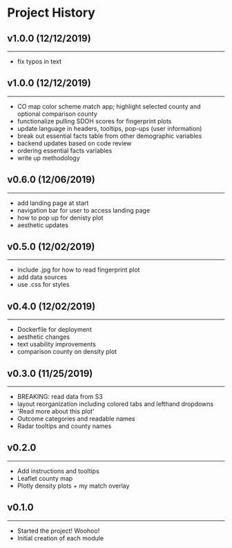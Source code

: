 # Project History
## v1.0.0 (12/12/2019)
-----------------------
* fix typos in text

## v1.0.0 (12/12/2019)
-----------------------
* CO map color scheme match app; highlight selected county and optional comparison county
* functionalize pulling SDOH scores for fingerprint plots
* update language in headers, tooltips, pop-ups (user information)
* break out essential facts table from other demographic variables
* backend updates based on code review
* ordering essential facts variables
* write up methodology

## v0.6.0 (12/06/2019)
-----------------------
* add landing page at start
* navigation bar for user to access landing page
* how to pop up for denisty plot
* aesthetic updates

## v0.5.0 (12/02/2019)
-----------------------
* include .jpg for how to read fingerprint plot
* add data sources
* use .css for styles

## v0.4.0 (12/02/2019)
-----------------------
* Dockerfile for deployment
* aesthetic changes
* text usability improvements
* comparison county on density plot

## v0.3.0 (11/25/2019)
-----------------------
* BREAKING: read data from S3
* layout reorganization including colored tabs and lefthand dropdowns
* 'Read more about this plot'
* Outcome categories and readable names
* Radar tooltips and county names

## v0.2.0
-----------------------
* Add instructions and tooltips
* Leaflet county map
* Plotly density plots + my match overlay

## v0.1.0
-----------------------
* Started the project! Woohoo!
* Initial creation of each module
